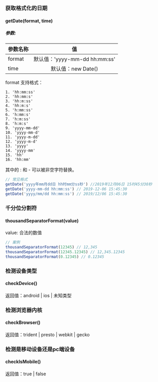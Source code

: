 ### 获取格式化的日期

#### getDate(format, time)

##### 参数: 

| 参数名称   |      值    |
|----------|:-------------:|
| format   |默认值：'yyyy-mm-dd hh:mm:ss'|
| time     |默认值：new Date()|

format 支持格式：

```
1. 'hh:mm:ss'
2. 'hh:mm:s'
3. 'hh:m:ss'
4. 'hh:m:s'
5. 'h:mm:ss'
6. 'h:mm:s'
7. 'h:m:ss'
8. 'h:m:s'
9. 'yyyy-mm-dd'
10. 'yyyy-mm-d'
11. 'yyyy-m-dd'
12. 'yyyy-m-d'
13. 'yyyy'
14. 'yyyy-mm'
15. 'hh'
16. 'hh:mm'
```

其中的 : 和 - 可以被非空字符替换。

```js
// 常见格式
getDate('yyyy年mm月dd日 hh时mm分ss秒') //2019年12月06日 15时45分30秒
getDate('yyyy-mm-dd hh:mm:ss') // 2019-12-06 15:45:30
getDate('yyyy/mm/dd hh:mm:ss') // 2019/12/06 15:45:30
```

### 千分位分割符

#### thousandSeparatorFormat(value)

value: 合法的数值

```js
// 案例
thousandSeparatorFormat(12345) // 12,345
thousandSeparatorFormat(12345.12345) // 12,345.12345
thousandSeparatorFormat(0.12345) // 0.12345
```

### 检测设备类型

#### checkDevice()

返回值：android | ios | 未知类型

### 检测浏览器内核

#### checkBrowser()

返回值：trident | presto | webkit | gecko

### 检测是移动设备还是pc端设备

#### checkIsMobile()

返回值：true | false
